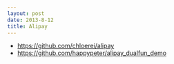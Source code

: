 ```yaml
---
layout: post
date: 2013-8-12
title: Alipay
---
```

- <https://github.com/chloerei/alipay>
- <https://github.com/happypeter/alipay_dualfun_demo>

